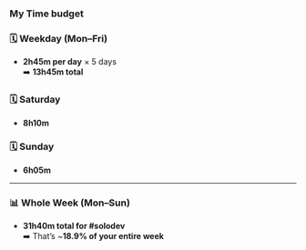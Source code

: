 ### My Time budget
### 🗓 Weekday (Mon–Fri)
- **2h45m per day** × 5 days  
    ➡️ **13h45m total**
### 🗓 Saturday
- **8h10m**
### 🗓 Sunday

- **6h05m**
    

---

### 📊 Whole Week (Mon–Sun)

- **31h40m total for #solodev**  
    ➡️ That’s ~**18.9% of your entire week**
